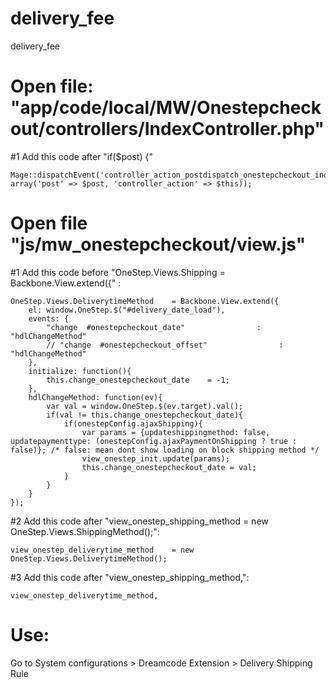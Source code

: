 # delivery_fee
delivery_fee

# Open file: "app/code/local/MW/Onestepcheckout/controllers/IndexController.php"

#1 Add this code after "if($post) {"
```
Mage::dispatchEvent('controller_action_postdispatch_onestepcheckout_index_save', array('post' => $post, 'controller_action' => $this));
```


# Open file "js/mw_onestepcheckout/view.js"

#1 Add this code before "OneStep.Views.Shipping  = Backbone.View.extend({" :
```
OneStep.Views.DeliverytimeMethod    = Backbone.View.extend({
    el: window.OneStep.$("#delivery_date_load"),
    events: {
        "change  #onestepcheckout_date"                : "hdlChangeMethod"
        // "change  #onestepcheckout_offset"                : "hdlChangeMethod"
    },
    initialize: function(){
        this.change_onestepcheckout_date    = -1;
    },
    hdlChangeMethod: function(ev){
        var val = window.OneStep.$(ev.target).val();
        if(val != this.change_onestepcheckout_date){
            if(onestepConfig.ajaxShipping){
                var params = {updateshippingmethod: false, updatepaymenttype: (onestepConfig.ajaxPaymentOnShipping ? true : false)}; /* false: mean dont show loading on block shipping method */
                view_onestep_init.update(params);
                this.change_onestepcheckout_date = val;
            }
        }
    }
});
```

#2 Add this code after "view_onestep_shipping_method        = new OneStep.Views.ShippingMethod();": 
```
view_onestep_deliverytime_method    = new OneStep.Views.DeliverytimeMethod();
```
#3 Add this code after "view_onestep_shipping_method,":
```
view_onestep_deliverytime_method,
```


# Use:
Go to System configurations > Dreamcode Extension > Delivery Shipping Rule